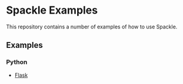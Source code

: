 # Spackle Examples

This repository contains a number of examples of how to use Spackle.

## Examples

### Python
* [Flask](./python/flask)